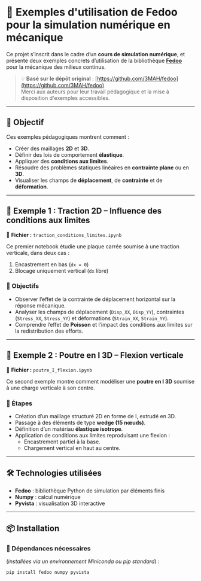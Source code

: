 # 🧮 Exemples d'utilisation de Fedoo pour la simulation numérique en mécanique

Ce projet s’inscrit dans le cadre d’un **cours de simulation numérique**, et présente deux exemples concrets d’utilisation de la bibliothèque **[Fedoo](https://fedoo.dev)** pour la mécanique des milieux continus.

> 💡 **Basé sur le dépôt original** : [https://github.com/3MAH/fedoo](https://github.com/3MAH/fedoo)  
> Merci aux auteurs pour leur travail pédagogique et la mise à disposition d'exemples accessibles.

---

## 📘 Objectif

Ces exemples pédagogiques montrent comment :

- Créer des maillages **2D** et **3D**.
- Définir des lois de comportement **élastique**.
- Appliquer des **conditions aux limites**.
- Résoudre des problèmes statiques linéaires en **contrainte plane** ou en **3D**.
- Visualiser les champs de **déplacement**, de **contrainte** et de **déformation**.

---

## 🧪 Exemple 1 : Traction 2D – Influence des conditions aux limites

📄 **Fichier :** `traction_conditions_limites.ipynb`

Ce premier notebook étudie une plaque carrée soumise à une traction verticale, dans deux cas :

1. Encastrement en bas (`dx = 0`)
2. Blocage uniquement vertical (`dx` libre)

### 🎯 Objectifs

- Observer l’effet de la contrainte de déplacement horizontal sur la réponse mécanique.
- Analyser les champs de déplacement (`Disp_XX`, `Disp_YY`), contraintes (`Stress_XX`, `Stress_YY`) et déformations (`Strain_XX`, `Strain_YY`).
- Comprendre l’effet de **Poisson** et l’impact des conditions aux limites sur la redistribution des efforts.

---

## 🧱 Exemple 2 : Poutre en I 3D – Flexion verticale

📄 **Fichier :** `poutre_I_flexion.ipynb`

Ce second exemple montre comment modéliser une **poutre en I 3D** soumise à une charge verticale à son centre.

### 🧩 Étapes

- Création d’un maillage structuré 2D en forme de I, extrudé en 3D.
- Passage à des éléments de type **wedge (15 nœuds)**.
- Définition d’un matériau **élastique isotrope**.
- Application de conditions aux limites reproduisant une flexion :
  - Encastrement partiel à la base.
  - Chargement vertical en haut au centre.

---

## 🛠️ Technologies utilisées

- **Fedoo** : bibliothèque Python de simulation par éléments finis  
- **Numpy** : calcul numérique  
- **Pyvista** : visualisation 3D interactive

---

## 📦 Installation

### 🔧 Dépendances nécessaires
(*installées via un environnement Miniconda ou pip standard*) :

```bash
pip install fedoo numpy pyvista
